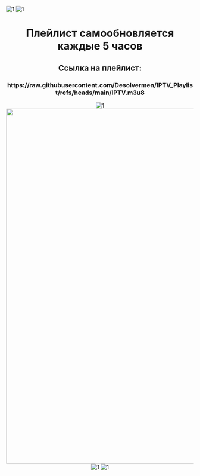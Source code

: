 ![1](https://github.com/user-attachments/assets/bed254f9-75b0-4ba6-9db6-84a2d9bdcc5b)
![1](https://github.com/user-attachments/assets/bed254f9-75b0-4ba6-9db6-84a2d9bdcc5b)
<div align="center"><h1 style="text-align: center;">Плейлист самообновляется каждые 5 часов </h1>  
<div align="center"><h2 style="text-align: center;">Ссылка на плейлист: </h2>
<div align="center"><h3 style="text-align: center;">https://raw.githubusercontent.com/Desolvermen/IPTV_Playlist/refs/heads/main/IPTV.m3u8 </h3>

![1](https://github.com/user-attachments/assets/bed254f9-75b0-4ba6-9db6-84a2d9bdcc5b)  
<img width="1695" height="952" alt="1" src="https://github.com/user-attachments/assets/9648d974-2b6f-4864-99d7-b74df7cb1b13" />
![1](https://github.com/user-attachments/assets/bed254f9-75b0-4ba6-9db6-84a2d9bdcc5b)
![1](https://github.com/user-attachments/assets/bed254f9-75b0-4ba6-9db6-84a2d9bdcc5b)  

